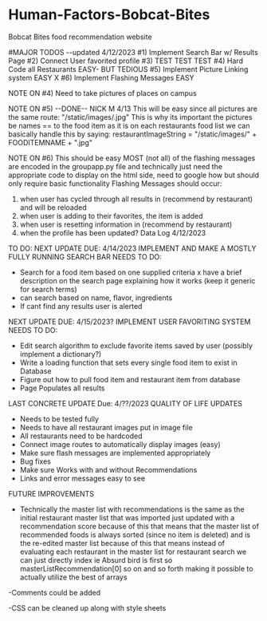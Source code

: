 # Human-Factors-Bobcat-Bites
Bobcat Bites food recommendation website

#MAJOR TODOS --updated 4/12/2023
#1) Implement Search Bar w/ Results Page
#2) Connect User favorited profile
#3) TEST TEST TEST
#4) Hard Code all Restaurants EASY- BUT TEDIOUS
#5) Implement Picture Linking system  EASY       X
#6) Implement Flashing Messages EASY

NOTE ON #4)
Need to take pictures of places on campus

NOTE ON #5)  --DONE-- NICK M 4/13
This will be easy since all pictures are the same route:
"/static/images/<foodnamehere>.jpg"
This is why its important the pictures be names == to the food item as it is on each 
restaurants food list we can basically handle this by saying:
restaurantImageString = "/static/images/" + FOODITEMNAME + ".jpg"

NOTE ON #6) 
This should be easy MOST (not all) of the flashing messages are encoded in the groupapp.py file
and technically just need the appropriate code to display on the html side, need to
google how but should only require basic functionality
Flashing Messages should occur:
1) when user has cycled through all results in (recommend by restaurant) and will be reloaded
2) when user is adding to their favorites, the item is added
3) when user is resetting information in (recommend by restaurant)
4) when the profile has been updated?
Data Log 4/12/2023

TO DO:
NEXT UPDATE 
DUE: 4/14/2023
IMPLEMENT AND MAKE A MOSTLY FULLY RUNNING SEARCH BAR
NEEDS TO DO:
- Search for a food item based on one supplied criteria
x have a brief description on the search page explaining how it works (keep it generic for search terms)
- can search based on name, flavor, ingredients
- If cant find any results user is alerted

NEXT UPDATE 
DUE: 4/15/2023?
IMPLEMENT USER FAVORITING SYSTEM
NEEDS TO DO:
- Edit search algorithm to exclude favorite items saved by user (possibly implement a dictionary?)
- Write a loading function that sets every single food item to exist in Database
- Figure out how to pull food item and restaurant item from database
- Page Populates all results

LAST CONCRETE UPDATE
Due: 4/??/2023
QUALITY OF LIFE UPDATES
- Needs to be tested fully
- Needs to have all restaurant images put in image file
- All restaurants need to be hardcoded
- Connect image routes to automatically display images (easy)
- Make sure flash messages are implemented appropriately
- Bug fixes
- Make sure Works with and without Recommendations
- Links and error messages easy to see


FUTURE IMPROVEMENTS
- Technically the master list with recommendations is the same as the initial restaurant
master list that was imported just updated with a recommendation score because of this that
means that the master list of recommended foods is always sorted (since no item is deleted)
and is the re-edited master list because of this that means instead of evaluating each restaurant
in the master list for restaurant search we can just directly index ie Absurd bird is first so
masterListRecommendation[0] so on and so forth making it possible to actually utilize the best of arrays

-Comments could be added

-CSS can be cleaned up along with style sheets
